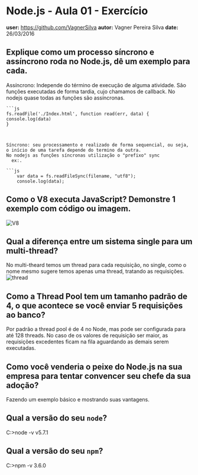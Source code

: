 # Node.js - Aula 01 - Exercício
**user:** https://github.com/VagnerSilva
**autor:** Vagner Pereira Silva
**date:** 26/03/2016

## Explique como um processo síncrono e assíncrono roda no Node.js, dê um exemplo para cada.

Assíncrono: Independe do término de execução de alguma atividade. São funções executadas de forma tardia, cujo chamamos de callback.
No nodejs quase todas as funções são assíncronas.

	```js
    fs.readFile('./Index.html', function read(err, data) {
    console.log(data)
    }
    
```


Síncrono: seu processamento e realizado de forma sequencial, ou seja, o início de uma tarefa depende do termino da outra.
No nodejs as funções síncronas utilização o "prefixo" sync
  ex:.

```js
    var data = fs.readFileSync(filename, "utf8");
    console.log(data);
```

## Como o V8 executa JavaScript? Demonstre 1 exemplo com código ou imagem.
  ![V8](https://pbs.twimg.com/media/Bt5ywJrIEAAKJQt.jpg)

## Qual a diferença entre um sistema single para um multi-thread?

No multi-theard temos um thread para cada requisição, no single, como o nome mesmo sugere temos apenas uma thread, tratando as requisições.
![thread](https://sathyalog.files.wordpress.com/2014/05/toptal-blog-1_b.png)

## Como a Thread Pool tem um tamanho padrão de 4, o que acontece se você enviar 5 requisições ao banco?

Por padrão a thread pool é de 4 no Node, mas pode ser configurada para até 128 threads.
No caso de os valores de requisição ser maior, as requisições excedentes ficam na fila aguardando as demais serem executadas.

## Como você venderia o peixe do Node.js na sua empresa para tentar convencer seu chefe da sua adoção?

Fazendo um exemplo básico e mostrando suas vantagens.

## Qual a versão do seu `node`?

C:\>node -v
v5.7.1

## Qual a versão do seu `npm`?

C:\>npm -v
3.6.0



